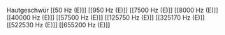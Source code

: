 Hautgeschwür
[[50 Hz (E)]]
[[950 Hz (E)]]
[[7500 Hz (E)]]
[[8000 Hz (E)]]
[[40000 Hz (E)]]
[[57500 Hz (E)]]
[[125750 Hz (E)]]
[[325170 Hz (E)]]
[[522530 Hz (E)]]
[[655200 Hz (E)]]
